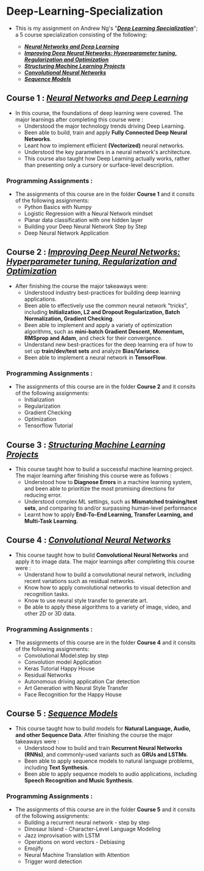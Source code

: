 # Deep-Learning-Specialization
* This is my assignment on Andrew Ng's "[***Deep Learning Specialization***](https://www.coursera.org/specializations/deep-learning)"; a 5 course specialization consisting of the following: 

    * [***Neural Networks and Deep Learning***](https://www.coursera.org/learn/neural-networks-deep-learning/home/welcome)  
    * [***Improving Deep Neural Networks: Hyperparameter tuning, Regularization and Optimization***](https://www.coursera.org/learn/deep-neural-network/home/welcome) 
    * [***Structuring Machine Learning Projects***](https://www.coursera.org/learn/machine-learning-projects/home/welcome)
    * [***Convolutional Neural Networks***](https://www.coursera.org/learn/convolutional-neural-networks/home/welcome)
    * [***Sequence Models***](https://www.coursera.org/learn/nlp-sequence-models/home/welcome)
 
## Course 1 : [***Neural Networks and Deep Learning***](https://www.coursera.org/learn/neural-networks-deep-learning/home/welcome)

* In this course, the foundations of deep learning were covered. The major learnings after completing this course were :
    * Understood the major technology trends driving Deep Learning.
    * Been able to build, train and apply **Fully Connected Deep Neural Networks**. 
    * Leant how to implement efficient **(Vectorized)** neural networks. 
    * Understood the key parameters in a neural network's architecture. 
    * This course also taught how Deep Learning actually works, rather than presenting only a cursory or surface-level description. 
    
### Programming Assignments :
* The assignments of this course are in the folder  **Course 1** and it consits of the following assignments:
    * Python Basics with Numpy
    * Logistic Regression with a Neural Network mindset
    * Planar data classification with one hidden layer
    * Building your Deep Neural Network Step by Step
    * Deep Neural Network Application
    
## Course 2 : [***Improving Deep Neural Networks: Hyperparameter tuning, Regularization and Optimization***](https://www.coursera.org/learn/deep-neural-network/home/welcome) 

* After finishing the course the major takeaways were:
    * Understood industry best-practices for building deep learning applications. 
    * Been able to effectively use the common neural network "tricks", including **Initialization, L2 and Dropout Regularization, Batch Normalization, Gradient Checking**. 
    * Been able to implement and apply a variety of optimization algorithms, such as **mini-batch Gradient Descent, Momentum, RMSprop and Adam**, and check for their convergence. 
    * Understand new best-practices for the deep learning era of how to set up **train/dev/test sets** and analyze **Bias/Variance**.
    * Been able to implement a neural network in **TensorFlow**. 
 
 ### Programming Assignments :
 * The assignments of this course are in the folder  **Course 2** and it consits of the following assignments:
     * Initialization
     * Regularization
     * Gradient Checking
     * Optimization
     * Tensorflow Tutorial
          
## Course 3 : [***Structuring Machine Learning Projects***](https://www.coursera.org/learn/machine-learning-projects/home/welcome)

* This course taught how to build a successful machine learning project. The major learning after finishing this course were as follows :
    * Understood how to **Diagnose Errors** in a machine learning system, and been able to prioritize the most promising directions for reducing error.
    * Understood complex ML settings, such as **Mismatched training/test sets**, and comparing to and/or surpassing human-level performance
    * Learnt how to apply **End-To-End Learning, Transfer Learning, and Multi-Task Learning**.
        
## Course 4 : [***Convolutional Neural Networks***](https://www.coursera.org/learn/convolutional-neural-networks/home/welcome)

* This course taught how to build **Convolutional Neural Networks** and apply it to image data. The major learnings after completing this course were :
    * Understand how to build a convolutional neural network, including recent variations such as residual networks.
    * Know how to apply convolutional networks to visual detection and recognition tasks.
    * Know to use neural style transfer to generate art.
    * Be able to apply these algorithms to a variety of image, video, and other 2D or 3D data.
    
### Programming Assignments :
* The assignments of this course are in the folder  **Course 4** and it consits of the following assignments:
    * Convolutional Model:step by step
    * Convolution model Application
    * Keras Tutorial Happy House
    * Residual Networks
    * Autonomous driving application Car detection
    * Art Generation with Neural Style Transfer
    * Face Recognition for the Happy House
      
## Course 5 : [***Sequence Models***](https://www.coursera.org/learn/nlp-sequence-models/home/welcome)

* This course taught how to build models for **Natural Language, Audio, and other Sequence Data**. After finishing the course the major takeaways were :
    * Understood how to build and train **Recurrent Neural Networks (RNNs)**, and commonly-used variants such as **GRUs and LSTMs**.
    * Been able to apply sequence models to natural language problems, including **Text Synthesis**.
    * Been able to apply sequence models to audio applications, including **Speech Recognition and Music Synthesis**.
    
### Programming Assignments :
* The assignments of this course are in the folder  **Course 5** and it consits of the following assignments:
    * Building a recurrent neural network - step by step
    * Dinosaur Island - Character-Level Language Modeling
    * Jazz improvisation with LSTM
    * Operations on word vectors - Debiasing
    * Emojify
    * Neural Machine Translation with Attention
    * Trigger word detection
